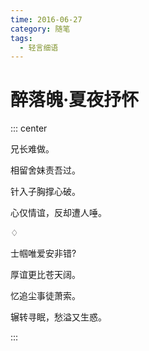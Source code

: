```yaml
---
time: 2016-06-27
category: 随笔
tags:
  - 轻言细语
---
```


# 醉落魄·夏夜抒怀

::: center

兄长难做。

相留舍妹责吾过。

针入子胸撑心破。

心仅情谊，反却遭人唾。

♢

士帼唯爱安非错?

厚谊更比苍天阔。

忆追尘事徒萧索。

辗转寻眠，愁溢又生惑。

:::
